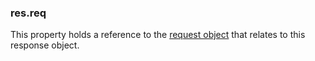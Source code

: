 <h3 id='res.req'>res.req</h3>

This property holds a reference to the <a href="#request">request object</a>
that relates to this response object.
